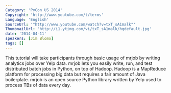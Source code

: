 ```yaml
---
Category: 'PyCon US 2014'
Copyright: 'http://www.youtube.com/t/terms'
Language: 'English'
SourceUrl: '"http://www.youtube.com/watch?v=txT_sA1malk"'
ThumbnailUrl: 'http://i1.ytimg.com/vi/txT_sA1malk/hqdefault.jpg'
date: '2014-04-11'
speakers: [Jim Blomo]
tags: []
---
```

This tutorial will take participants through basic usage of mrjob by writing analytics jobs over Yelp data. mrjob lets you easily write, run, and test distributed batch jobs in Python, on top of Hadoop. Hadoop is a MapReduce platform for processing big data but requires a fair amount of Java boilerplate. mrjob is an open source Python library written by Yelp used to process TBs of data every day.